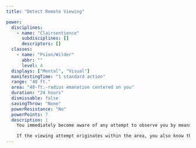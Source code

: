 ```yaml
---
title: "Detect Remote Viewing"

power:
  disciplines:
    - name: "Clairsentience"
      subdisciplines: []
      descriptors: []
  classes:
    - name: "Psion/Wilder"
      abbr: ""
      level: 4
  displays: ["Mental", "Visual"]
  manifestingTime: "1 standard action"
  range: "40 ft."
  area: "40-ft.-radius emanation centered on you"
  duration: "24 hours"
  dismissable: false
  savingThrow: "None"
  powerResistance: "No"
  powerPoints: 7
  description: |
    You immediately become aware of any attempt to observe you by means of a clairsentience (scrying) power or divination (scrying) spell. The power's effect radiates from you and moves as you move. You know the location of every psionic or magical sensor within the power's area.

    If the viewing attempt originates within the area, you also know the viewer's location. Otherwise, you and the remote viewer immediately make opposed manifester level checks (1d20 + manifester level, or viewer's caster level as appropriate). If you at least match the remote viewer's result, you get a visual image of the remote viewer and an accurate sense of the remote viewer's direction and distance from you.
---
```

